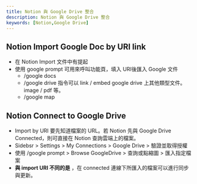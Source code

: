 ```yaml
---
title: Notion 與 Google Drive 整合
description: Notion 與 Google Drive 整合
keywords: [Notion,Google Drive]
---
```


## 

## Notion Import Google Doc by URI link
* 在 Notion Import 文件中有提起 
* 使用 google prompt 可用來呼叫功能頁，填入 URI後匯入 Google 文件
    * /google docs 
    * /google drive 指令可以 link / embed google drive 上其他類型文件。image / pdf 等。
    * /google map   

  
## Notion Connect to Google Drive
* Import by URI 要先知道檔案的 URL。若 Notion 先與 Google Drive Connected，則可直接在 Notion 查詢雲端上的檔案。
* Sidebsr > Settings > My Connections > Google Drive > 驗證並取得授權 
* 使用 /google prompt > Browse GoogleDrive > 查詢或點縮圖 > 匯入指定檔案
* __與 import URI 不同的是__ ，在 connected 連線下所匯入的檔案可以進行同步與更新。
     